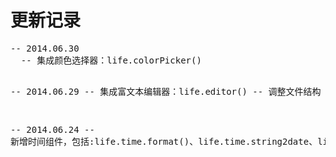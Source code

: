 <h1>更新记录</h1>
<pre>
-- 2014.06.30
  -- 集成颜色选择器：life.colorPicker()

-- 2014.06.29
  -- 集成富文本编辑器：life.editor()
  -- 调整文件结构

-- 2014.06.24
  -- 新增时间组件，包括:life.time.format()、life.time.string2date、life.time.countdown
</pre>
